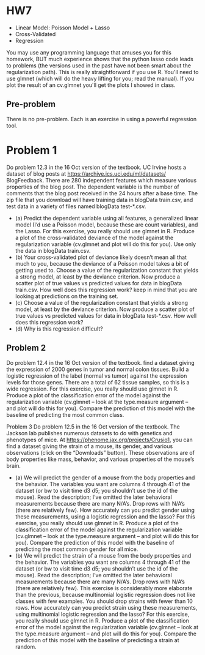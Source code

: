 # HW7

- Linear Model: Poisson Model + Lasso
- Cross-Validated
- Regression

You may use any programming language that amuses you for this homework, BUT much experience shows that the python lasso code leads to problems (the versions used in the past have not been smart about the regularization path). This is really straightforward if you use R. You'll need to use glmnet (which will do the heavy lifting for you; read the manual). If you plot the result of an cv.glmnet you'll get the plots I showed in class.

## Pre-problem
There is no pre-problem. Each is an exercise in using a powerful regression tool.

# Problem 1
Do problem 12.3 in the 16 Oct version of the textbook.
UC Irvine hosts a dataset of blog posts at https://archive.ics.uci.edu/ml/datasets/
BlogFeedback. There are 280 independent features which measure various
properties of the blog post. The dependent variable is the number of comments
that the blog post received in the 24 hours after a base time. The zip
file that you download will have training data in blogData train.csv, and
test data in a variety of files named blogData test-*.csv.
- (a) Predict the dependent variable using all features, a generalized linear
model (I’d use a Poisson model, because these are count variables), and
the Lasso. For this exercise, you really should use glmnet in R. Produce
a plot of the cross-validated deviance of the model against the regularization
variable (cv.glmnet and plot will do this for you). Use only the
data in blogData train.csv.
- (b) Your cross-validated plot of deviance likely doesn’t mean all that much to
you, because the deviance of a Poisson model takes a bit of getting used
to. Choose a value of the regularization constant that yields a strong
model, at least by the deviance criterion. Now produce a scatter plot
of true values vs predicted values for data in blogData train.csv. How
well does this regression work? keep in mind that you are looking at
predictions on the training set.
- (c) Choose a value of the regularization constant that yields a strong model,
at least by the deviance criterion. Now produce a scatter plot of true
values vs predicted values for data in blogData test-*.csv. How well
does this regression work?
- (d) Why is this regression difficult?

## Problem 2
Do problem 12.4 in the 16 Oct version of the textbook.
find a dataset giving the expression of 2000 genes in tumor and normal colon
tissues. Build a logistic regression of the label (normal vs tumor) against the
expression levels for those genes. There are a total of 62 tissue samples, so
this is a wide regression. For this exercise, you really should use glmnet in R.
Produce a plot of the classification error of the model against the regularization
variable (cv.glmnet – look at the type.measure argument – and plot will
do this for you). Compare the prediction of this model with the baseline of
predicting the most common class.

Problem 3
Do problem 12.5 in the 16 Oct version of the textbook.
The Jackson lab publishes numerous datasets to do with genetics and phenotypes
of mice. At https://phenome.jax.org/projects/Crusio1, you can find a
dataset giving the strain of a mouse, its gender, and various observations (click
on the “Downloads” button). These observations are of body properties like
mass, behavior, and various properties of the mouse’s brain.
- (a) We will predict the gender of a mouse from the body properties and the
behavior. The variables you want are columns 4 through 41 of the dataset
(or bw to visit time d3 d5; you shouldn’t use the id of the mouse). Read
the description; I’ve omitted the later behavioral measurements because
there are many N/A’s. Drop rows with N/A’s (there are relatively few).
How accurately can you predict gender using these measurements, using
a logistic regression and the lasso? For this exercise, you really should
use glmnet in R. Produce a plot of the classification error of the model
against the regularization variable (cv.glmnet – look at the type.measure
argument – and plot will do this for you). Compare the prediction of this
model with the baseline of predicting the most common gender for all
mice.
- (b) We will predict the strain of a mouse from the body properties and the
behavior. The variables you want are columns 4 through 41 of the dataset
(or bw to visit time d3 d5; you shouldn’t use the id of the mouse). Read
the description; I’ve omitted the later behavioral measurements because
there are many N/A’s. Drop rows with N/A’s (there are relatively few).
This exercise is considerably more elaborate than the previous, because
multinomial logistic regression does not like classes with few examples.
You should drop strains with fewer than 10 rows. How accurately can
you predict strain using these measurements, using multinomial logistic
regression and the lasso? For this exercise, you really should use glmnet
in R. Produce a plot of the classification error of the model against the
regularization variable (cv.glmnet – look at the type.measure argument
– and plot will do this for you). Compare the prediction of this model
with the baseline of predicting a strain at random.

 
